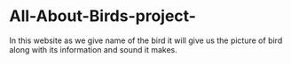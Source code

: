 # All-About-Birds-project-
In this website as we give name of the bird it will give us the picture of bird along with its information and sound it makes.
